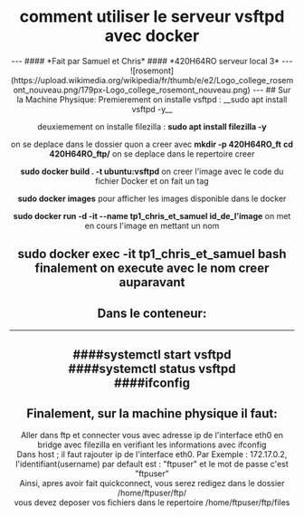 <div align="center">
<h1> comment utiliser le serveur vsftpd avec docker </h1>
---
#### *Fait par Samuel et Chris*
#### *420H64RO serveur local 3*
---
![rosemont](https://upload.wikimedia.org/wikipedia/fr/thumb/e/e2/Logo_college_rosemont_nouveau.png/179px-Logo_college_rosemont_nouveau.png)
 ---
 ## Sur la Machine Physique:
Premierement on installe vsftpd : __sudo apt install vsftpd -y__

deuxiemement on installe filezilla : __sudo apt install filezilla -y__  

on se deplace dans le dossier quon a creer avec __mkdir -p 420H64RO_ft__
**cd 420H64RO_ftp/**  on se deplace dans le repertoire creer

**sudo docker build . -t ubuntu:vsftpd**  on creer l'image avec le code du fichier Docker et on fait un tag

**sudo docker images** pour afficher les images disponible dans le docker  

**sudo docker run -d -it --name tp1_chris_et_samuel id_de_l’image** on met en cours l'image en mettant un nom

  **sudo docker exec -it tp1_chris_et_samuel bash**  finalement on execute avec le nom creer auparavant
---
## Dans le conteneur:
 ---
####**systemctl start vsftpd**  
####**systemctl status vsftpd**  
####**ifconfig**  
---
## Finalement, sur la machine physique il faut:
Aller dans ftp et connecter vous avec adresse ip de l'interface eth0 en bridge avec filezilla en verifiant les informations avec ifconfig  
Dans host ; il faut rajouter ip de l'interface eth0. Par Exemple : 172.17.0.2,  
l'identifiant(username) par default est : "ftpuser" et le mot de passe c'est "ftpuser"  
Ainsi, apres avoir fait quickconnect, vous serez redigez dans le dossier /home/ftpuser/ftp/  
vous devez deposer vos fichiers dans le repertoire /home/ftpuser/ftp/files  

</div>
